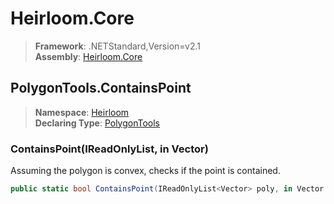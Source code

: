 # Heirloom.Core

> **Framework**: .NETStandard,Version=v2.1  
> **Assembly**: [Heirloom.Core][0]  

## PolygonTools.ContainsPoint

> **Namespace**: [Heirloom][0]  
> **Declaring Type**: [PolygonTools][1]  

### ContainsPoint(IReadOnlyList<Vector>, in Vector)

Assuming the polygon is convex, checks if the point is contained.

```cs
public static bool ContainsPoint(IReadOnlyList<Vector> poly, in Vector point)
```

[0]: ../../../Heirloom.Core.md
[1]: ../PolygonTools.md

